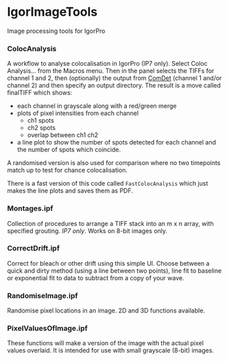 # IgorImageTools
Image processing tools for IgorPro

### ColocAnalysis
A workflow to analyse colocalisation in IgorPro (IP7 only). Select Coloc Analysis... from the Macros menu. Then in the panel selects the TIFFs for channel 1 and 2, then (optionally) the output from [ComDet](https://github.com/ekatrukha/ComDet) (channel 1 and/or channel 2) and then specify an output directory. The result is a move called finalTIFF which shows:

- each channel in grayscale along with a red/green merge
- plots of pixel intensities from each channel
	- ch1 spots
	- ch2 spots
	- overlap between ch1 ch2
- a line plot to show the number of spots detected for each channel and the number of spots which coincide.

A randomised version is also used for comparison where no two timepoints match up to test for chance colocalisation.

There is a fast version of this code called `FastColocAnalysis` which just makes the line plots and saves them as PDF.

### Montages.ipf

Collection of procedures to arrange a TIFF stack into an m x n array, with specified grouting. *IP7 only*. Works on 8-bit images only.

### CorrectDrift.ipf

Correct for bleach or other drift using this simple UI. Choose between a quick and dirty method (using a line between two points), line fit to baseline or exponential fit to data to subtract from a copy of your wave.

### RandomiseImage.ipf

Randomise pixel locations in an image. 2D and 3D functions available.

### PixelValuesOfImage.ipf

These functions will make a version of the image with the actual pixel values overlaid. It is intended for use with small grayscale (8-bit) images.